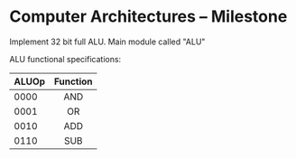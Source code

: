# Computer Architectures – Milestone

Implement 32 bit full ALU. Main module called "ALU"

   ALU functional specifications:

   | ALUOp | Function |
   | ----- | :------: |
   | 0000  |   AND    |
   | 0001  |    OR    |
   | 0010  |   ADD    |
   | 0110  |   SUB    |
